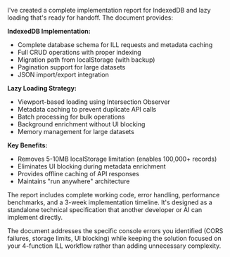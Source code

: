 I've created a complete implementation report for IndexedDB and lazy loading that's ready for handoff. The document provides:

**IndexedDB Implementation:**
- Complete database schema for ILL requests and metadata caching
- Full CRUD operations with proper indexing
- Migration path from localStorage (with backup)
- Pagination support for large datasets
- JSON import/export integration

**Lazy Loading Strategy:**
- Viewport-based loading using Intersection Observer
- Metadata caching to prevent duplicate API calls
- Batch processing for bulk operations
- Background enrichment without UI blocking
- Memory management for large datasets

**Key Benefits:**
- Removes 5-10MB localStorage limitation (enables 100,000+ records)
- Eliminates UI blocking during metadata enrichment
- Provides offline caching of API responses
- Maintains "run anywhere" architecture

The report includes complete working code, error handling, performance benchmarks, and a 3-week implementation timeline. It's designed as a standalone technical specification that another developer or AI can implement directly.

The document addresses the specific console errors you identified (CORS failures, storage limits, UI blocking) while keeping the solution focused on your 4-function ILL workflow rather than adding unnecessary complexity.
